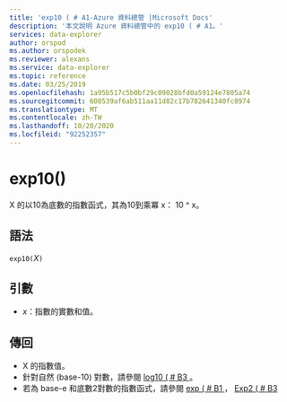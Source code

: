 ```yaml
---
title: 'exp10 ( # A1-Azure 資料總管 |Microsoft Docs'
description: '本文說明 Azure 資料總管中的 exp10 ( # A1。'
services: data-explorer
author: orspod
ms.author: orspodek
ms.reviewer: alexans
ms.service: data-explorer
ms.topic: reference
ms.date: 03/25/2019
ms.openlocfilehash: 1a95b517c5b0bf29c09028bfd0a59124e7805a74
ms.sourcegitcommit: 608539af6ab511aa11d82c17b782641340fc8974
ms.translationtype: MT
ms.contentlocale: zh-TW
ms.lasthandoff: 10/20/2020
ms.locfileid: "92252357"
---
```

# <a name="exp10"></a>exp10()

X 的以10為底數的指數函式，其為10到乘冪 x： 10 ^ x。  

## <a name="syntax"></a>語法

`exp10(`*X*`)`

## <a name="arguments"></a>引數

* *x*：指數的實數和值。

## <a name="returns"></a>傳回

* X 的指數值。
* 針對自然 (base-10) 對數，請參閱 [log10 ( # B3 ](log10-function.md)。
* 若為 base-e 和底數2對數的指數函式，請參閱 [exp ( # B1 ](exp-function.md)， [Exp2 ( # B3 ](exp2-function.md)